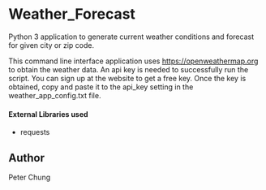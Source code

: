 # Weather_Forecast
Python 3 application to generate current weather conditions and forecast for given city or zip code.

This command line interface application uses https://openweathermap.org to obtain the weather data.  An api key is needed to successfully run the script.  You can sign up at the website to get a free key.  Once the key is obtained, copy and paste it to the api_key setting in the weather_app_config.txt file.

#### External Libraries used
- requests

## Author
Peter Chung
